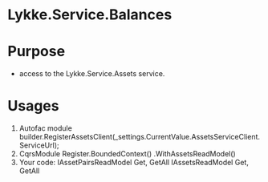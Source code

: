 # Lykke.Service.Balances 

# Purpose

  - access to the Lykke.Service.Assets service.

# Usages

1) Autofac module
builder.RegisterAssetsClient(_settings.CurrentValue.AssetsServiceClient.ServiceUrl);
2) CqrsModule
Register.BoundedContext(<context-name>)
  .WithAssetsReadModel()
3) Your code:
IAssetPairsReadModel Get, GetAll
IAssetsReadModel Get, GetAll